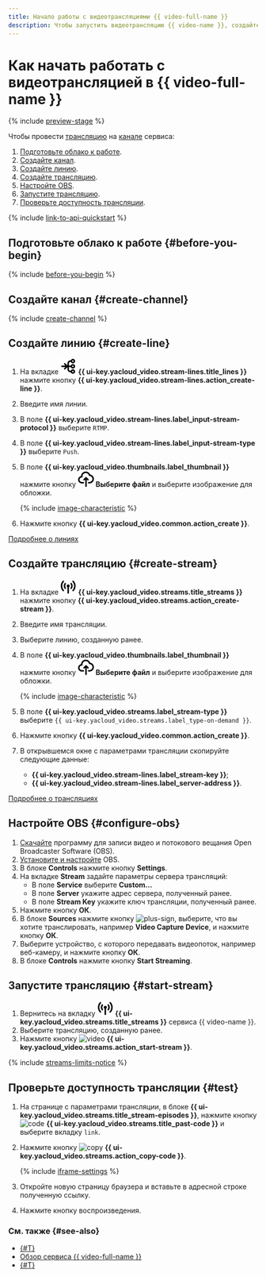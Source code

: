 ```yaml
---
title: Начало работы с видеотрансляциями {{ video-full-name }}
description: Чтобы запустить видеотрансляцию {{ video-name }}, создайте линию и настройте OBS.
---
```


# Как начать работать c видеотрансляцией в {{ video-full-name }}

{% include [preview-stage](../_includes/video/preview-stage.md) %}

Чтобы провести [трансляцию](./concepts/index.md#streams) на [канале](./concepts/index.md#channels) сервиса:
1. [Подготовьте облако к работе](#before-you-begin).
1. [Создайте канал](#create-channel).
1. [Создайте линию](#create-line).
1. [Создайте трансляцию](#create-stream).
1. [Настройте OBS](#configure-obs).
1. [Запустите трансляцию](#start-stream).
1. [Проверьте доступность трансляции](#test).

{% include [link-to-api-quickstart](../_includes/video/link-to-api-quickstart.md) %}

## Подготовьте облако к работе {#before-you-begin}

{% include [before-you-begin](../_includes/video/before-you-begin.md) %}

## Создайте канал {#create-channel}

{% include [create-channel](../_includes/video/create-channel.md) %}

## Создайте линию {#create-line}

1. На вкладке ![lines](../_assets/console-icons/branches-right-arrow-right.svg) **{{ ui-key.yacloud_video.stream-lines.title_lines }}** нажмите кнопку **{{ ui-key.yacloud_video.stream-lines.action_create-line }}**.
1. Введите имя линии.
1. В поле **{{ ui-key.yacloud_video.stream-lines.label_input-stream-protocol }}** выберите `RTMP`.
1. В поле **{{ ui-key.yacloud_video.stream-lines.label_input-stream-type }}** выберите `Push`.
1. В поле **{{ ui-key.yacloud_video.thumbnails.label_thumbnail }}** нажмите кнопку ![upload](../_assets/console-icons/cloud-arrow-up-in.svg) **Выберите файл** и выберите изображение для обложки.

    {% include [image-characteristic](../_includes/video/image-characteristic.md) %}

1. Нажмите кнопку **{{ ui-key.yacloud_video.common.action_create }}**.

[Подробнее о линиях](./concepts/index.md#lines)

## Создайте трансляцию {#create-stream}

1. На вкладке ![streams](../_assets/console-icons/antenna-signal.svg) **{{ ui-key.yacloud_video.streams.title_streams }}** нажмите кнопку **{{ ui-key.yacloud_video.streams.action_create-stream }}**.
1. Введите имя трансляции.
1. Выберите линию, созданную ранее.
1. В поле **{{ ui-key.yacloud_video.thumbnails.label_thumbnail }}** нажмите кнопку ![upload](../_assets/console-icons/cloud-arrow-up-in.svg) **Выберите файл** и выберите изображение для обложки.

    {% include [image-characteristic](../_includes/video/image-characteristic.md) %}

1. В поле **{{ ui-key.yacloud_video.streams.label_stream-type }}** выберите `{{ ui-key.yacloud_video.streams.label_type-on-demand }}`.
1. Нажмите кнопку **{{ ui-key.yacloud_video.common.action_create }}**.
1. В открывшемся окне с параметрами трансляции скопируйте следующие данные:
    * **{{ ui-key.yacloud_video.stream-lines.label_stream-key }}**;
    * **{{ ui-key.yacloud_video.stream-lines.label_server-address }}**.

[Подробнее о трансляциях](./concepts/index.md#streams)

## Настройте OBS {#configure-obs}

1. [Скачайте](https://obsproject.com/download) программу для записи видео и потокового вещания Open Broadcaster Software (OBS).
1. [Установите и настройте](https://obsproject.com/kb/category/1) OBS.
1. В блоке **Controls** нажмите кнопку **Settings**.
1. На вкладке **Stream** задайте параметры сервера трансляций:
    * В поле **Service** выберите **Custom...**
    * В поле **Server** укажите адрес сервера, полученный ранее.
    * В поле **Stream Key** укажите ключ трансляции, полученный ранее.
1. Нажмите кнопку **ОК**.
1. В блоке **Sources** нажмите кнопку ![plus-sign](../_assets/console-icons/plus.svg), выберите, что вы хотите транслировать, например **Video Capture Device**, и нажмите кнопку **ОК**.
1. Выберите устройство, с которого передавать видеопоток, например веб-камеру, и нажмите кнопку **ОК**.
1. В блоке **Controls** нажмите кнопку **Start Streaming**.

## Запустите трансляцию {#start-stream}

1. Вернитесь на вкладку ![streams](../_assets/console-icons/antenna-signal.svg) **{{ ui-key.yacloud_video.streams.title_streams }}** сервиса {{ video-name }}.
1. Выберите трансляцию, созданную ранее.
1. Нажмите кнопку ![video](../_assets/console-icons/circle-play.svg) **{{ ui-key.yacloud_video.streams.action_start-stream }}**.

{% include [streams-limits-notice](../_includes/video/streams-limits-notice.md) %}

## Проверьте доступность трансляции {#test}

1. На странице с параметрами трансляции, в блоке **{{ ui-key.yacloud_video.streams.title_stream-episodes }}**, нажмите кнопку ![code](../_assets/console-icons/code.svg) **{{ ui-key.yacloud_video.streams.title_past-code }}** и выберите вкладку `link`.
1. Нажмите кнопку ![copy](../_assets/console-icons/copy.svg) **{{ ui-key.yacloud_video.streams.action_copy-code }}**.

    {% include [iframe-settings](../_includes/video/iframe-settings.md) %}

1. Откройте новую страницу браузера и вставьте в адресной строке полученную ссылку.
1. Нажмите кнопку воспроизведения.

### См. также {#see-also}

* [{#T}](hosting.md)
* [Обзор сервиса {{ video-full-name }}](./concepts/index.md)
* [{#T}](troubleshooting.md)